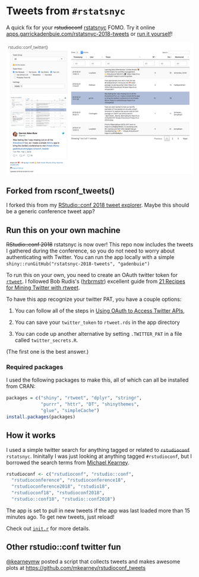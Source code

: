 # Tweets from `#rstatsnyc`

A quick fix for your ~~rstudioconf~~ [rstatsnyc][rstatsnyc-conf] FOMO.
Try it online [apps.garrickadenbuie.com/rstatsnyc-2018-tweets](https://apps.garrickadenbuie.com/rstatsnyc-2018-tweets/) or [run it yourself](#run-this-on-your-own-machine)!

[![](screenshot.png)](https://apps.garrickadenbuie.com/rstatsnyc-2018-tweets/)

## Forked from rsconf_tweets()

I forked this from my [RStudio::conf 2018 tweet explorer](https://github.com/gadenbuie/rsconf_tweets).
Maybe this should be a generic conference tweet app?


## Run this on your own machine

~~RStudio::conf 2018~~ rstatsnyc is now over!
This repo now includes the tweets I gathered during the conference, so you do not need to worry about authenticating with Twitter.
You can run the app locally with a simple `shiny::runGitHub("rstatsnyc-2018-tweets", "gadenbuie")`

To run this on your own, you need to create an OAuth twitter token for [`rtweet`][rtweet].
I followed Bob Rudis's ([hrbrmstr](https://twitter.com/hrbrmstr)) excellent guide from [21 Recipes for Mining Twitter with rtweet](https://rud.is/books/21-recipes/).

To have this app recognize your twitter PAT, you have a couple options:

1. You can follow all of the steps in [Using OAuth to Access Twitter APIs](https://rud.is/books/21-recipes/using-oauth-to-access-twitter-apis.html), 

2. You can save your `twitter_token` to `rtweet.rds` in the app directory

3. You can code up another alternative by setting `.TWITTER_PAT` in a file called `twitter_secrets.R`.

(The first one is the best answer.)

### Required packages

I used the following packages to make this, all of which can all be installed from CRAN:

```r
packages = c("shiny", "rtweet", "dplyr", "stringr",
             "purrr", "httr", "DT", "shinythemes", 
             "glue", "simpleCache")
install.packages(packages)
```

## How it works

I used a simple twitter search for anything tagged or related to ~~`rstudioconf`~~ `rstatsnyc`.
Ininitally I was just looking at anything tagged `#rstudioconf`, but I borrowed the search terms from [Michael Kearney](https://github.com/mkearney/rstudioconf_tweets).

```r
rstudioconf <- c("rstudioconf", "rstudio::conf",
  "rstudioconference", "rstudioconference18",
  "rstudioconference2018", "rstudio18",
  "rstudioconf18", "rstudioconf2018",
  "rstudio::conf18", "rstudio::conf2018")
```

The app is set to pull in new tweets if the app was last loaded more than 15 minutes ago.
To get new tweets, just reload!

Check out [`init.r`](init.R) for more details.

## Other rstudio::conf twitter fun

[\@kearneymw](https://twitter.com/kearneymw) posted a script that collects tweets and makes awesome plots at <https://github.com/mkearney/rstudioconf_tweets>

[rstatsnyc-conf]: https://www.rstats.nyc/
[rtweet]: http://rtweet.info/